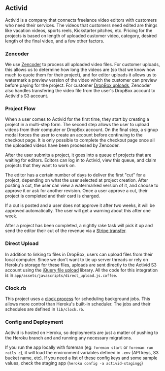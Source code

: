 ## Activid

Activid is a company that connects freelance video editors with customers who need their services. The videos that customers need edited are things like vacation videos, sports reels, Kickstarter pitches, etc. Pricing for the projects is based on length of uploaded customer video, category, desired length of the final video, and a few other factors.

### Zencoder

We use [Zencoder](http://zencoder.com/) to process all uploaded video files. For customer uploads, this allows us to determine how long the videos are (so that we know how much to quote them for their project), and for editor uploads it allows us to watermark a preview version of the video which the customer can preview before paying for the project. For customer [DropBox uploads](https://www.dropbox.com/developers/dropins/chooser/js), Zencoder also handles transfering the video file from the user's DropBox account to Activid's S3 account.

### Project Flow

When a user comes to Activid for the first time, they start by creating a project in a multi-step form. The second step allows the user to upload videos from their computer or DropBox account. On the final step, a signup modal forces the user to create an account before continuing to the checkout page. It is only possible to complete the checkout page once all the uploaded videos have been processed by Zencoder.

After the user submits a project, it goes into a queue of projects that are waiting for editors. Editors can log in to Activid, view this queue, and claim projects that they want to work on.

The editor has a certain number of days to deliver the first "cut" for a project, depending on what the user selected at project creation. After posting a cut, the user can view a watermarked version of it, and choose to approve it or ask for another revision. Once a user approve a cut, their project is completed and their card is charged.

If a cut is posted and a user does not approve it after two weeks, it will be approved automatically. The user will get a warning about this after one week.

After a project has been completed, a nightly rake task will pick it up and send the editor their cut of the revenue via a [Stripe transfer](https://stripe.com/docs/tutorials/sending-transfers).

### Direct Upload

In addition to linking to files in DropBox, users can upload files from their local computer. Since we don't want to tie up server threads or rely on Heroku's storage for these files, uploads are sent directly to the Activid S3 account using the [jQuery file upload](https://github.com/blueimp/jQuery-File-Upload) library. All the code for this integration is in `app/assets/javascripts/direct_upload.js.coffee`.

### Clock.rb

This project uses a [clock process](https://devcenter.heroku.com/articles/scheduled-jobs-custom-clock-processes) for scheduling background jobs. This allows more control than Heroku's built-in scheduler. The jobs and their schedules are defined in `lib/clock.rb`.

### Config and Deployment

Activid is hosted on Heroku, so deployments are just a matter of pushing to the Heroku branch and and running any necessary migrations.

If you run the app locally with foreman (eg: `foreman start` or `foreman run rails c`), it will load the environment variables defined in `.env` (API keys, S3 bucket name, etc). If you need a list of these config keys and some sample values, check the staging app (`heroku config -a activid-stagingg`)

